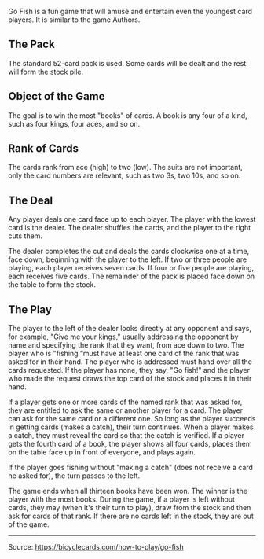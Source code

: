 Go Fish is a fun game that will amuse and entertain even the youngest card players. It is similar to the game Authors.


## The Pack

The standard 52-card pack is used. Some cards will be dealt and the rest will form the stock pile.

## Object of the Game

The goal is to win the most "books" of cards. A book is any four of a kind, such as four kings, four aces, and so on.

## Rank of Cards

The cards rank from ace (high) to two (low). The suits are not important, only the card numbers are relevant, such as two 3s, two 10s, and so on.

## The Deal

Any player deals one card face up to each player. The player with the lowest card is the dealer. The dealer shuffles the cards, and the player to the right cuts them.

The dealer completes the cut and deals the cards clockwise one at a time, face down, beginning with the player to the left. If two or three people are playing, each player receives seven cards. If four or five people are playing, each receives five cards. The remainder of the pack is placed face down on the table to form the stock.

## The Play

The player to the left of the dealer looks directly at any opponent and says, for example, "Give me your kings," usually addressing the opponent by name and specifying the rank that they want, from ace down to two. The player who is "fishing “must have at least one card of the rank that was asked for in their hand. The player who is addressed must hand over all the cards requested. If the player has none, they say, "Go fish!" and the player who made the request draws the top card of the stock and places it in their hand.

If a player gets one or more cards of the named rank that was asked for, they are entitled to ask the same or another player for a card. The player can ask for the same card or a different one. So long as the player succeeds in getting cards (makes a catch), their turn continues. When a player makes a catch, they must reveal the card so that the catch is verified. If a player gets the fourth card of a book, the player shows all four cards, places them on the table face up in front of everyone, and plays again.

If the player goes fishing without "making a catch" (does not receive a card he asked for), the turn passes to the left.

The game ends when all thirteen books have been won. The winner is the player with the most books. During the game, if a player is left without cards, they may (when it's their turn to play), draw from the stock and then ask for cards of that rank. If there are no cards left in the stock, they are out of the game.

---

Source: https://bicyclecards.com/how-to-play/go-fish